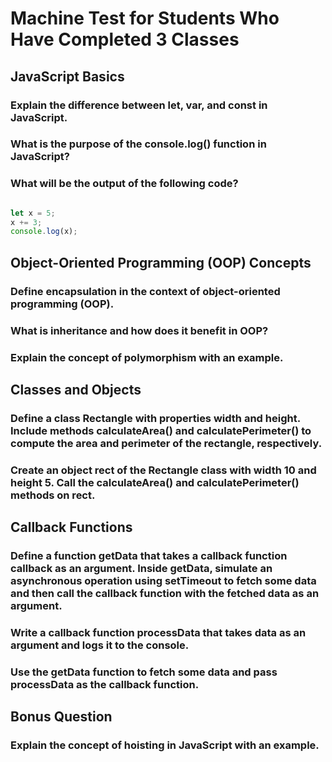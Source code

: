 #  Machine Test for Students Who Have Completed 3 Classes

## JavaScript Basics

### Explain the difference between let, var, and const in JavaScript.

### What is the purpose of the console.log() function in JavaScript?

### What will be the output of the following code?

```javascript

let x = 5;
x += 3;
console.log(x);
```

## Object-Oriented Programming (OOP) Concepts
### Define encapsulation in the context of object-oriented programming (OOP).

### What is inheritance and how does it benefit in OOP?

### Explain the concept of polymorphism with an example.

## Classes and Objects
### Define a class Rectangle with properties width and height. Include methods calculateArea() and calculatePerimeter() to compute the area and perimeter of the rectangle, respectively.

### Create an object rect of the Rectangle class with width 10 and height 5. Call the calculateArea() and calculatePerimeter() methods on rect.

## Callback Functions
### Define a function getData that takes a callback function callback as an argument. Inside getData, simulate an asynchronous operation using setTimeout to fetch some data and then call the callback function with the fetched data as an argument.

### Write a callback function processData that takes data as an argument and logs it to the console.

### Use the getData function to fetch some data and pass processData as the callback function.

## Bonus Question
### Explain the concept of hoisting in JavaScript with an example.